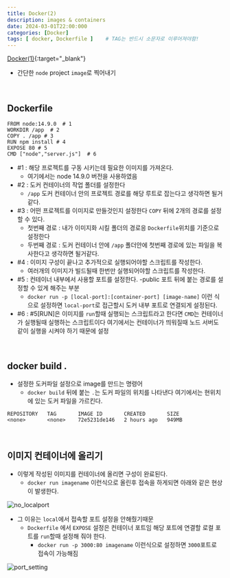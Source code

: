 ```yaml
---
title: Docker(2)
description: images & containers
date: 2024-03-01T22:00:000
categories: [Docker]
tags: [ docker, Dockerfile ]    # TAG는 반드시 소문자로 이루어져야함!
---
```


[Docker(1)](https://angrypig123.github.io/posts/docker(1)/){:target="\_blank"}


- 간단한 ```node``` project ```image```로 찍어내기

<br>


<h2> Dockerfile </h2>

```docker
FROM node:14.9.0  # 1
WORKDIR /app  # 2   
COPY . /app # 3
RUN npm install # 4
EXPOSE 80 # 5
CMD ["node","server.js"]  # 6
```


- #1 : 해당 프로젝트를 구동 시키는데 필요한 이미지를 가져온다.
  - 여기에서는 node 14.9.0 버전을 사용하였음
- #2 : 도커 컨테이너의 작업 폴더를 설정한다
  - ```/app``` 도커 컨테이너 안의 프로젝트 경로를 해당 루트로 잡는다고 생각하면 될거같다.
- #3 : 어떤 프로젝트를 이미지로 만들것인지 설정한다 ```COPY``` 뒤에 2개의 경로를 설정할 수 있다.
  - 첫번째 경로 : 내가 이미지화 시킬 폴더의 경로응 ```Dockerfile```위치를 기준으로 설정한다
  - 두번째 경로 : 도커 컨테이너 안에 ```/app``` 폴더안에 첫번째 경로에 있는 파일을 복사한다고 생각하면 될거같다.
- #4 : 이미지 구성이 끝나고 추가적으로 실행되어야할 스크립트를 작성한다.
  - 여러개의 이미지가 빌드될때 한번만 실행되어야할 스크립트를 작성한다.
- #5 : 컨테이너 내부에서 사용할 포트를 설정한다. -public 포트 뒤에 붙는 경로를 설정할 수 있게 해주는 부분
  - ```docker run -p [local-port]:[container-port] [image-name]``` 이런 식으로 설정하면 ```local-port```로 접근할시 도커 내부 포트로 연결되게 설정된다.
- #6 : #5[RUN]은 이미지를 ```run```할때 실행되는 스크립트라고 한다면 ```CMD```는 컨테이너가 실행될때 실행하는 스크립트이다 여기에서는 컨테이너가 띄워질때 노드 서버도 같이 실행을 시켜야 하기 때문에 설정

<br>

<h2> docker build . </h2>

- 설정한 도커파일 설정으로 image를 만드는 명령어
  - ```docker build``` 뒤에 붙는 ```.```는 도커 파일의 위치를 나타낸다 여기에서는 현위치에 있는 도커 파일을 가르킨다.

```text
REPOSITORY   TAG       IMAGE ID       CREATED       SIZE 
<none>       <none>    72e5231de146   2 hours ago   949MB
```

<br>

<h2> 이미지 컨테이너에 올리기 </h2>

- 이렇게 작성된 이미지를 컨테이너에 올리면 구성이 완료된다.
  - ```docker run imagename``` 이런식으로 올린후 접속을 하게되면 아래와 같은 현상이 발생한다.


![no_localport](https://github.com/AngryPig123/AngryPig123.github.io/assets/86225268/464e0bb0-3308-44c7-be8b-a332ff583cbe)


- 그 이유는 ```local```에서 접속할 포트 설정을 안해줬기때문
  - ```Dockerfile``` 에서 ```EXPOSE``` 설정은 컨테이너 포트임 해당 포트에 연결할 로컬 포트를 ```run```할때 설정해 줘야 한다.
    - ```docker run -p 3000:80 imagename``` 이런식으로 설정하면 ```3000```포트로 접속이 가능해짐


![port_setting](https://github.com/AngryPig123/AngryPig123.github.io/assets/86225268/cee9c5d2-c590-4e81-9ffd-fc31a7764ead)

